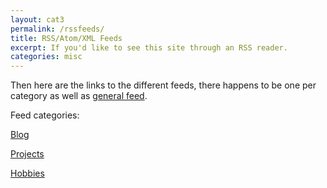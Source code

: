 ```yaml
---
layout: cat3
permalink: /rssfeeds/
title: RSS/Atom/XML Feeds
excerpt: If you'd like to see this site through an RSS reader.
categories: misc
---
```

Then here are the links to the different feeds, there happens to be one per category as well as [general feed](/feed.xml). 

Feed categories:

[Blog](/feed/blog.xml)

[Projects](/feed/projects.xml)

[Hobbies](/feed/hobbies.xml)
